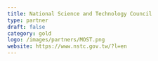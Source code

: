```yaml
---
title: National Science and Technology Council
type: partner
draft: false
category: gold
logo: /images/partners/MOST.png
website: https://www.nstc.gov.tw/?l=en
---
```

